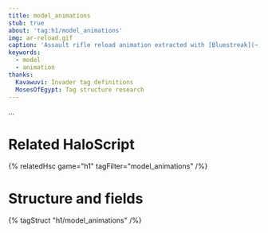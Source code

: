 ```yaml
---
title: model_animations
stub: true
about: 'tag:h1/model_animations'
img: ar-reload.gif
caption: 'Assault rifle reload animation extracted with [Bluestreak](~).'
keywords:
  - model
  - animation
thanks:
  Kavawuvi: Invader tag definitions
  MosesOfEgypt: Tag structure research
---
```

...

# Related HaloScript
{% relatedHsc game="h1" tagFilter="model_animations" /%}

# Structure and fields

{% tagStruct "h1/model_animations" /%}
